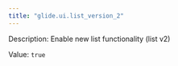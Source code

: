 ```yaml
---
title: "glide.ui.list_version_2"
---
```


Description: Enable new list functionality (list v2)

Value: `true`
